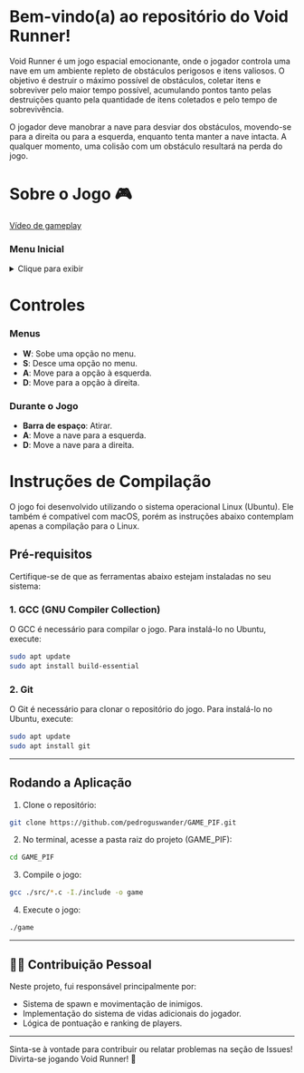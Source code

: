 # Bem-vindo(a) ao repositório do Void Runner!

Void Runner é um jogo espacial emocionante, onde o jogador controla uma nave em um ambiente repleto de obstáculos perigosos e itens valiosos. O objetivo é destruir o máximo possível de obstáculos, coletar itens e sobreviver pelo maior tempo possível, acumulando pontos tanto pelas destruições quanto pela quantidade de itens coletados e pelo tempo de sobrevivência. 

O jogador deve manobrar a nave para desviar dos obstáculos, movendo-se para a direita ou para a esquerda, enquanto tenta manter a nave intacta. A qualquer momento, uma colisão com um obstáculo resultará na perda do jogo. 

# Sobre o Jogo :video_game:

 [Vídeo de gameplay](https://youtu.be/1fVhMnWWz88)

### Menu Inicial

<details>
  <summary>Clique para exibir</summary>
  
  ![Menu Inicial](imgs/start_screen.png)
  
</details>

# Controles

### Menus

- **W**: Sobe uma opção no menu.
- **S**: Desce uma opção no menu.
- **A**: Move para a opção à esquerda.
- **D**: Move para a opção à direita.

### Durante o Jogo

- **Barra de espaço**: Atirar.
- **A**: Move a nave para a esquerda.
- **D**: Move a nave para a direita.

# Instruções de Compilação

O jogo foi desenvolvido utilizando o sistema operacional Linux (Ubuntu). Ele também é compatível com macOS, porém as instruções abaixo contemplam apenas a compilação para o Linux.

## Pré-requisitos

Certifique-se de que as ferramentas abaixo estejam instaladas no seu sistema:

### 1. GCC (GNU Compiler Collection)

O GCC é necessário para compilar o jogo. Para instalá-lo no Ubuntu, execute:

```bash
sudo apt update
sudo apt install build-essential
```

### 2. Git

O Git é necessário para clonar o repositório do jogo. Para instalá-lo no Ubuntu, execute:

```bash
sudo apt update
sudo apt install git
```

---

## Rodando a Aplicação

1. Clone o repositório:

```bash
git clone https://github.com/pedroguswander/GAME_PIF.git
```

2. No terminal, acesse a pasta raiz do projeto (GAME_PIF):

```bash
cd GAME_PIF
```

3. Compile o jogo:

```bash
gcc ./src/*.c -I./include -o game
```

4. Execute o jogo:

```bash
./game
```

---

## 👨‍💻 Contribuição Pessoal

Neste projeto, fui responsável principalmente por:
- Sistema de spawn e movimentação de inimigos.
- Implementação do sistema de vidas adicionais do jogador.
- Lógica de pontuação e ranking de players.

---

Sinta-se à vontade para contribuir ou relatar problemas na seção de Issues! Divirta-se jogando Void Runner! 🚀

